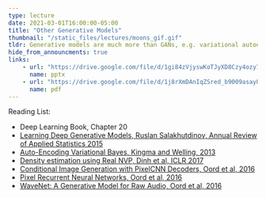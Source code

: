 ```yaml
---
type: lecture
date: 2021-03-01T16:00:00-05:00
title: "Other Generative Models"
thumbnail: "/static_files/lectures/moons_gif.gif"
tldr: Generative models are much more than GANs, e.g. variational autoencoder, normalizing flows, etc.) 
hide_from_announcments: true
links:
    - url: "https://drive.google.com/file/d/1gi84zVjyswKoTJyXD8Czy4ozy7xrlvsF/view?usp=sharing"
      name: pptx
    - url: "https://drive.google.com/file/d/1j8rXmDAnIqZSred_b9009asayUou5iug/view?usp=sharing"
      name: pdf
---
```

Reading List:
- Deep Learning Book, Chapter 20
- [Learning Deep Generative Models, Ruslan Salakhutdinov, Annual Review of Applied Statistics 2015](https://www.cs.cmu.edu/~rsalakhu/papers/annrev.pdf)
- [Auto-Encoding Variational Bayes, Kingma and Welling, 2013](https://arxiv.org/abs/1312.6114)
- [Density estimation using Real NVP, Dinh et al, ICLR 2017](https://arxiv.org/abs/1605.08803)
- [Conditional Image Generation with PixelCNN Decoders, Oord et al, 2016](https://arxiv.org/abs/1606.05328)
- [Pixel Recurrent Neural Networks, Oord et al, 2016](https://arxiv.org/abs/1601.06759)
- [WaveNet: A Generative Model for Raw Audio, Oord et al, 2016](https://arxiv.org/abs/1609.03499)
